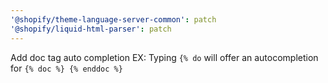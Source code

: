 ```yaml
---
'@shopify/theme-language-server-common': patch
'@shopify/liquid-html-parser': patch
---
```


Add doc tag auto completion
EX: Typing `{% do` will offer an autocompletion for `{% doc %} {% enddoc %}`
